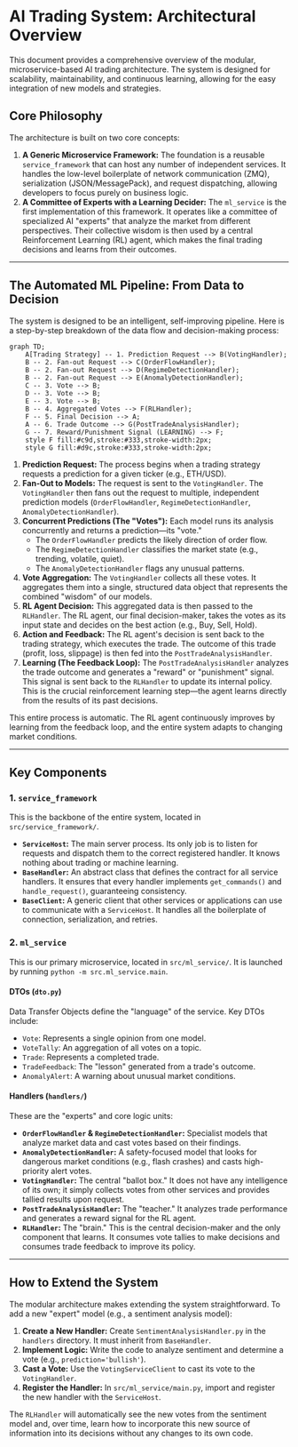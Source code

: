 # AI Trading System: Architectural Overview

This document provides a comprehensive overview of the modular, microservice-based AI trading architecture. The system is designed for scalability, maintainability, and continuous learning, allowing for the easy integration of new models and strategies.

## Core Philosophy

The architecture is built on two core concepts:

1.  **A Generic Microservice Framework:** The foundation is a reusable `service_framework` that can host any number of independent services. It handles the low-level boilerplate of network communication (ZMQ), serialization (JSON/MessagePack), and request dispatching, allowing developers to focus purely on business logic.
2.  **A Committee of Experts with a Learning Decider:** The `ml_service` is the first implementation of this framework. It operates like a committee of specialized AI "experts" that analyze the market from different perspectives. Their collective wisdom is then used by a central Reinforcement Learning (RL) agent, which makes the final trading decisions and learns from their outcomes.

---

## The Automated ML Pipeline: From Data to Decision

The system is designed to be an intelligent, self-improving pipeline. Here is a step-by-step breakdown of the data flow and decision-making process:

```mermaid
graph TD;
    A[Trading Strategy] -- 1. Prediction Request --> B(VotingHandler);
    B -- 2. Fan-out Request --> C(OrderFlowHandler);
    B -- 2. Fan-out Request --> D(RegimeDetectionHandler);
    B -- 2. Fan-out Request --> E(AnomalyDetectionHandler);
    C -- 3. Vote --> B;
    D -- 3. Vote --> B;
    E -- 3. Vote --> B;
    B -- 4. Aggregated Votes --> F(RLHandler);
    F -- 5. Final Decision --> A;
    A -- 6. Trade Outcome --> G(PostTradeAnalysisHandler);
    G -- 7. Reward/Punishment Signal (LEARNING) --> F;
    style F fill:#c9d,stroke:#333,stroke-width:2px;
    style G fill:#d9c,stroke:#333,stroke-width:2px;
```

1.  **Prediction Request:** The process begins when a trading strategy requests a prediction for a given ticker (e.g., ETH/USD).
2.  **Fan-Out to Models:** The request is sent to the `VotingHandler`. The `VotingHandler` then fans out the request to multiple, independent prediction models (`OrderFlowHandler`, `RegimeDetectionHandler`, `AnomalyDetectionHandler`).
3.  **Concurrent Predictions (The "Votes"):** Each model runs its analysis concurrently and returns a prediction—its "vote."
    *   The `OrderFlowHandler` predicts the likely direction of order flow.
    *   The `RegimeDetectionHandler` classifies the market state (e.g., trending, volatile, quiet).
    *   The `AnomalyDetectionHandler` flags any unusual patterns.
4.  **Vote Aggregation:** The `VotingHandler` collects all these votes. It aggregates them into a single, structured data object that represents the combined "wisdom" of our models.
5.  **RL Agent Decision:** This aggregated data is then passed to the `RLHandler`. The RL agent, our final decision-maker, takes the votes as its input state and decides on the best action (e.g., Buy, Sell, Hold).
6.  **Action and Feedback:** The RL agent's decision is sent back to the trading strategy, which executes the trade. The outcome of this trade (profit, loss, slippage) is then fed into the `PostTradeAnalysisHandler`.
7.  **Learning (The Feedback Loop):** The `PostTradeAnalysisHandler` analyzes the trade outcome and generates a "reward" or "punishment" signal. This signal is sent back to the `RLHandler` to update its internal policy. This is the crucial reinforcement learning step—the agent learns directly from the results of its past decisions.

This entire process is automatic. The RL agent continuously improves by learning from the feedback loop, and the entire system adapts to changing market conditions.

---

## Key Components

### 1. `service_framework`

This is the backbone of the entire system, located in `src/service_framework/`.

-   **`ServiceHost`:** The main server process. Its only job is to listen for requests and dispatch them to the correct registered handler. It knows nothing about trading or machine learning.
-   **`BaseHandler`:** An abstract class that defines the contract for all service handlers. It ensures that every handler implements `get_commands()` and `handle_request()`, guaranteeing consistency.
-   **`BaseClient`:** A generic client that other services or applications can use to communicate with a `ServiceHost`. It handles all the boilerplate of connection, serialization, and retries.

### 2. `ml_service`

This is our primary microservice, located in `src/ml_service/`. It is launched by running `python -m src.ml_service.main`.

#### DTOs (`dto.py`)

Data Transfer Objects define the "language" of the service. Key DTOs include:
- `Vote`: Represents a single opinion from one model.
- `VoteTally`: An aggregation of all votes on a topic.
- `Trade`: Represents a completed trade.
- `TradeFeedback`: The "lesson" generated from a trade's outcome.
- `AnomalyAlert`: A warning about unusual market conditions.

#### Handlers (`handlers/`)

These are the "experts" and core logic units:

-   **`OrderFlowHandler` & `RegimeDetectionHandler`:** Specialist models that analyze market data and cast votes based on their findings.
-   **`AnomalyDetectionHandler`:** A safety-focused model that looks for dangerous market conditions (e.g., flash crashes) and casts high-priority alert votes.
-   **`VotingHandler`:** The central "ballot box." It does not have any intelligence of its own; it simply collects votes from other services and provides tallied results upon request.
-   **`PostTradeAnalysisHandler`:** The "teacher." It analyzes trade performance and generates a reward signal for the RL agent.
-   **`RLHandler`:** The "brain." This is the central decision-maker and the only component that learns. It consumes vote tallies to make decisions and consumes trade feedback to improve its policy.

---

## How to Extend the System

The modular architecture makes extending the system straightforward. To add a new "expert" model (e.g., a sentiment analysis model):

1.  **Create a New Handler:** Create `SentimentAnalysisHandler.py` in the `handlers` directory. It must inherit from `BaseHandler`.
2.  **Implement Logic:** Write the code to analyze sentiment and determine a vote (e.g., `prediction='bullish'`).
3.  **Cast a Vote:** Use the `VotingServiceClient` to cast its vote to the `VotingHandler`.
4.  **Register the Handler:** In `src/ml_service/main.py`, import and register the new handler with the `ServiceHost`.

The `RLHandler` will automatically see the new votes from the sentiment model and, over time, learn how to incorporate this new source of information into its decisions without any changes to its own code. 